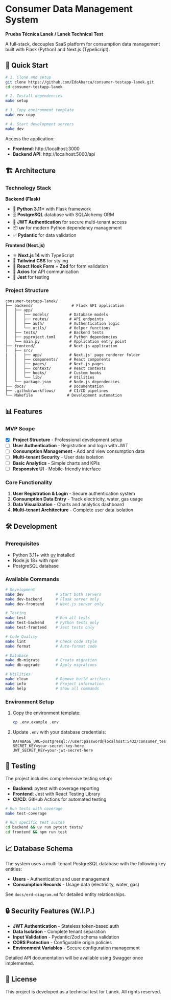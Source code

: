 # Consumer Data Management System
**Prueba Técnica Lanek / Lanek Technical Test**

A full-stack, decouples SaaS platform for consumption data management built with Flask (Python) and Next.js (TypeScript).

## 🚀 Quick Start

```bash
# 1. Clone and setup
git clone https://github.com/EdoAbarca/consumer-testapp-lanek.git
cd consumer-testapp-lanek

# 2. Install dependencies
make setup

# 3. Copy environment template
make env-copy

# 4. Start development servers
make dev
```

Access the application:
- **Frontend**: http://localhost:3000
- **Backend API**: http://localhost:5000/api

## 🏗️ Architecture

### Technology Stack

**Backend (Flask)**
- 🐍 **Python 3.11+** with Flask framework
- 🗄️ **PostgreSQL** database with SQLAlchemy ORM
- 🔐 **JWT Authentication** for secure multi-tenant access
- 📦 **uv** for modern Python dependency management
- ✅ **Pydantic** for data validation

**Frontend (Next.js)**
- ⚛️ **Next.js 14** with TypeScript
- 🎨 **Tailwind CSS** for styling
- 📝 **React Hook Form** + **Zod** for form validation
- 🔗 **Axios** for API communication
- 🧪 **Jest** for testing

### Project Structure

```
consumer-testapp-lanek/
├── backend/                 # Flask API application
│   ├── app/
│   │   ├── models/         # Database models
│   │   ├── routes/         # API endpoints
│   │   ├── auth/           # Authentication logic
│   │   └── utils/          # Helper functions
│   ├── tests/              # Backend tests
│   ├── pyproject.toml      # Python dependencies
│   └── main.py             # Application entry point
├── frontend/               # Next.js application
│   ├── src/
|   |   ├── app/            # Next.js' page renderer folder
│   │   ├── components/     # React components
│   │   ├── pages/          # Next.js pages
│   │   ├── context/        # React contexts
│   │   ├── hooks/          # Custom hooks
│   │   └── lib/            # Utilities
│   └── package.json        # Node.js dependencies
├── docs/                   # Documentation
├── .github/workflows/      # CI/CD pipelines
└── Makefile               # Development automation
```

## 📊 Features

### MVP Scope
- [x] **Project Structure** - Professional development setup
- [ ] **User Authentication** - Registration and login with JWT
- [ ] **Consumption Management** - Add and view consumption data
- [ ] **Multi-tenant Security** - User data isolation
- [ ] **Basic Analytics** - Simple charts and KPIs
- [ ] **Responsive UI** - Mobile-friendly interface

### Core Functionality
1. **User Registration & Login** - Secure authentication system
2. **Consumption Data Entry** - Track electricity, water, gas usage
3. **Data Visualization** - Charts and analytics dashboard
4. **Multi-tenant Architecture** - Complete user data isolation

## 🛠️ Development

### Prerequisites
- Python 3.11+ with [uv](https://github.com/astral-sh/uv) installed
- Node.js 18+ with npm
- PostgreSQL database

### Available Commands

```bash
# Development
make dev              # Start both servers
make dev-backend      # Flask server only
make dev-frontend     # Next.js server only

# Testing
make test             # Run all tests
make test-backend     # Python tests only
make test-frontend    # Jest tests only

# Code Quality
make lint             # Check code style
make format           # Auto-format code

# Database
make db-migrate       # Create migration
make db-upgrade       # Apply migrations

# Utilities
make clean            # Remove build artifacts
make info             # Project information
make help             # Show all commands
```

### Environment Setup

1. Copy the environment template:
   ```bash
   cp .env.example .env
   ```

2. Update `.env` with your database credentials:
   ```env
   DATABASE_URL=postgresql://user:password@localhost:5432/consumer_testapp
   SECRET_KEY=your-secret-key-here
   JWT_SECRET_KEY=your-jwt-secret-here
   ```

## 🧪 Testing

The project includes comprehensive testing setup:

- **Backend**: pytest with coverage reporting
- **Frontend**: Jest with React Testing Library
- **CI/CD**: GitHub Actions for automated testing

```bash
# Run tests with coverage
make test-coverage

# Run specific test suites
cd backend && uv run pytest tests/
cd frontend && npm run test
```

## 📈 Database Schema

The system uses a multi-tenant PostgreSQL database with the following key entities:

- **Users** - Authentication and user management
- **Consumption Records** - Usage data (electricity, water, gas)

See `docs/erd-diagram.md` for detailed entity relationships.

## 🔒 Security Features (W.I.P.)

- **JWT Authentication** - Stateless token-based auth
- **Data Isolation** - Complete tenant separation
- **Input Validation** - Pydantic/Zod schema validation
- **CORS Protection** - Configurable origin policies
- **Environment Variables** - Secure configuration management

Detailed API documentation will be available using Swagger once implemented.

## 📝 License

This project is developed as a technical test for Lanek. All rights reserved.
